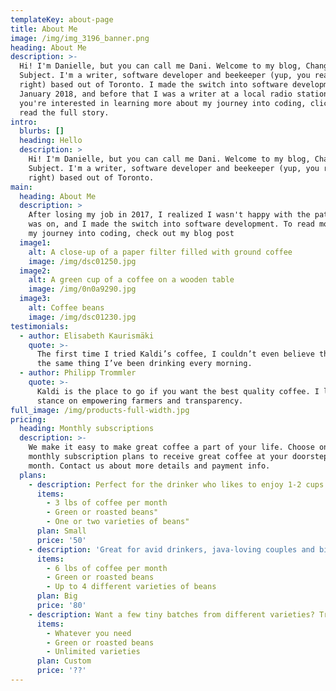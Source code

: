 ```yaml
---
templateKey: about-page
title: About Me
image: /img/img_3196_banner.png
heading: About Me
description: >-
  Hi! I'm Danielle, but you can call me Dani. Welcome to my blog, Changing the
  Subject. I'm a writer, software developer and beekeeper (yup, you read that
  right) based out of Toronto. I made the switch into software development in
  January 2018, and before that I was a writer at a local radio station. If
  you're interested in learning more about my journey into coding, click here to
  read the full story.
intro:
  blurbs: []
  heading: Hello
  description: >
    Hi! I'm Danielle, but you can call me Dani. Welcome to my blog, Changing the
    Subject. I'm a writer, software developer and beekeeper (yup, you read that
    right) based out of Toronto.
main:
  heading: About Me
  description: >
    After losing my job in 2017, I realized I wasn't happy with the path that I
    was on, and I made the switch into software development. To read more about
    my journey into coding, check out my blog post
  image1:
    alt: A close-up of a paper filter filled with ground coffee
    image: /img/dsc01250.jpg
  image2:
    alt: A green cup of a coffee on a wooden table
    image: /img/0n0a9290.jpg
  image3:
    alt: Coffee beans
    image: /img/dsc01230.jpg
testimonials:
  - author: Elisabeth Kaurismäki
    quote: >-
      The first time I tried Kaldi’s coffee, I couldn’t even believe that was
      the same thing I’ve been drinking every morning.
  - author: Philipp Trommler
    quote: >-
      Kaldi is the place to go if you want the best quality coffee. I love their
      stance on empowering farmers and transparency.
full_image: /img/products-full-width.jpg
pricing:
  heading: Monthly subscriptions
  description: >-
    We make it easy to make great coffee a part of your life. Choose one of our
    monthly subscription plans to receive great coffee at your doorstep each
    month. Contact us about more details and payment info.
  plans:
    - description: Perfect for the drinker who likes to enjoy 1-2 cups per day.
      items:
        - 3 lbs of coffee per month
        - Green or roasted beans"
        - One or two varieties of beans"
      plan: Small
      price: '50'
    - description: 'Great for avid drinkers, java-loving couples and bigger crowds'
      items:
        - 6 lbs of coffee per month
        - Green or roasted beans
        - Up to 4 different varieties of beans
      plan: Big
      price: '80'
    - description: Want a few tiny batches from different varieties? Try our custom plan
      items:
        - Whatever you need
        - Green or roasted beans
        - Unlimited varieties
      plan: Custom
      price: '??'
---
```


